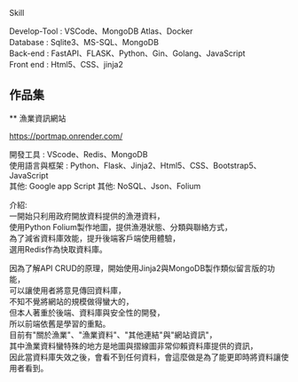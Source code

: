 Skill

Develop-Tool : VSCode、MongoDB Atlas、Docker<br />
Database : Sqlite3、MS-SQL、MongoDB<br />
Back-end : FastAPI、FLASK、Python、Gin、Golang、JavaScript<br />
Front end : Html5、CSS、jinja2<br />



## 作品集

** 漁業資訊網站

https://portmap.onrender.com/

開發工具 : VScode、Redis、MongoDB<br />
使用語言與框架 : Python、Flask、Jinja2、Html5、CSS、Bootstrap5、JavaScript<br />
其他: Google app Script
其他: NoSQL、Json、Folium<br />

介紹:<br />
一開始只利用政府開放資料提供的漁港資料，<br />
使用Python Folium製作地圖，提供漁港狀態、分類與聯絡方式，<br />
為了減省資料庫效能，提升後端客戶端使用體驗，<br />
選用Redis作為快取資料庫。<br />

因為了解API CRUD的原理，開始使用Jinja2與MongoDB製作類似留言版的功能，<br />
可以讓使用者將意見傳回資料庫，<br />
不知不覺將網站的規模做得蠻大的，<br />
但本人著重於後端、資料庫與安全性的開發，<br />
所以前端依舊是學習的重點。<br />
目前有"關於漁業"、"漁業資料"、"其他連結"與"網站資訊"，<br />
其中漁業資料蠻特殊的地方是地圖與摺線圖非常仰賴資料庫提供的資訊，<br />
因此當資料庫失效之後，會看不到任何資料，會這麼做是為了能更即時將資料讓使用者看到。<br />
